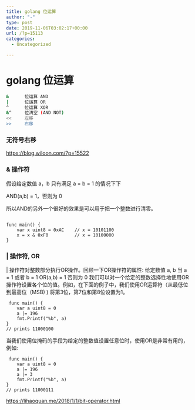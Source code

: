 ```yaml
---
title: golang 位运算
author: "-"
type: post
date: 2019-11-06T03:02:17+00:00
url: /?p=15113
categories:
  - Uncategorized

---
```

# golang 位运算

```bash
&      位运算 AND
|      位运算 OR
^      位运算 XOR
&^     位清空 (AND NOT)
<<     左移
>>     右移
```

### 无符号右移
<https://blog.wiloon.com/?p=15522>

### & 操作符

假设给定数值 a，b
只有满足 a = b = 1 的情况下下
  
AND(a,b) = 1，否则为 0
  
所以AND的另外一个很好的效果是可以用于把一个整数进行清零。

```golang

func main() {
    var x uint8 = 0xAC    // x = 10101100
    x = x & 0xF0          // x = 10100000
}
```

### | 操作符, OR
| 操作符对整数部分执行OR操作。回顾一下OR操作符的属性: 
给定数值 a, b
当 a = 1 或者 b = 1
OR(a,b) = 1
否则为 0
我们可以对一个给定的整数选择性地使用OR操作符设置各个位的值。例如，在下面的例子中，我们使用OR运算符（从最低位到最高位（MSB) ) 将第3位，第7位和第8位设置为1。

```golang
 func main() {
    var a uint8 = 0
    a |= 196
    fmt.Printf("%b", a)
}
// prints 11000100
```

当我们使用位掩码的手段为给定的整数值设置任意位时，使用OR是非常有用的，例如: 
```golang
 func main() {
    var a uint8 = 0
    a |= 196
    a |= 3
    fmt.Printf("%b", a)
}
// prints 11000111
```
https://lihaoquan.me/2018/1/1/bit-operator.html